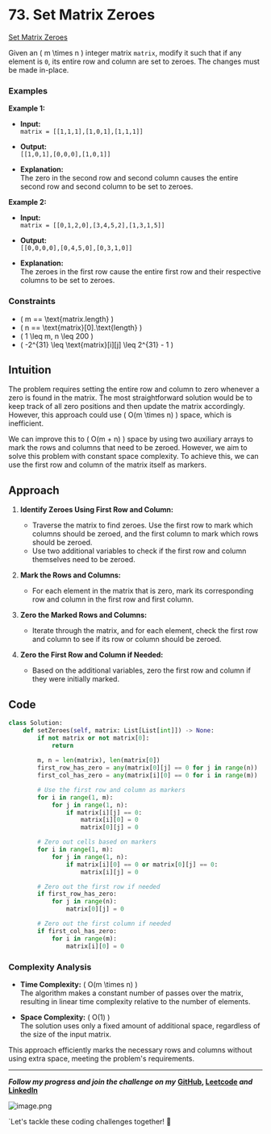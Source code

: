 # 73. Set Matrix Zeroes 
[Set Matrix Zeroes](https://leetcode.com/problems/set-matrix-zeroes/solutions/5527966/best-solution-challenge-day-1-revisewitharsh)

Given an \( m \times n \) integer matrix `matrix`, modify it such that if any element is `0`, its entire row and column are set to zeroes. The changes must be made in-place.

### Examples

**Example 1:**

- **Input:**  
  `matrix = [[1,1,1],[1,0,1],[1,1,1]]`
  
- **Output:**  
  `[[1,0,1],[0,0,0],[1,0,1]]`

- **Explanation:**  
  The zero in the second row and second column causes the entire second row and second column to be set to zeroes.

**Example 2:**

- **Input:**  
  `matrix = [[0,1,2,0],[3,4,5,2],[1,3,1,5]]`
  
- **Output:**  
  `[[0,0,0,0],[0,4,5,0],[0,3,1,0]]`

- **Explanation:**  
  The zeroes in the first row cause the entire first row and their respective columns to be set to zeroes.

### Constraints

- \( m == \text{matrix.length} \)
- \( n == \text{matrix}[0].\text{length} \)
- \( 1 \leq m, n \leq 200 \)
- \( -2^{31} \leq \text{matrix}[i][j] \leq 2^{31} - 1 \)

## Intuition

The problem requires setting the entire row and column to zero whenever a zero is found in the matrix. The most straightforward solution would be to keep track of all zero positions and then update the matrix accordingly. However, this approach could use \( O(m \times n) \) space, which is inefficient.

We can improve this to \( O(m + n) \) space by using two auxiliary arrays to mark the rows and columns that need to be zeroed. However, we aim to solve this problem with constant space complexity. To achieve this, we can use the first row and column of the matrix itself as markers.

## Approach

1. **Identify Zeroes Using First Row and Column:**
   - Traverse the matrix to find zeroes. Use the first row to mark which columns should be zeroed, and the first column to mark which rows should be zeroed.
   - Use two additional variables to check if the first row and column themselves need to be zeroed.

2. **Mark the Rows and Columns:**
   - For each element in the matrix that is zero, mark its corresponding row and column in the first row and first column.

3. **Zero the Marked Rows and Columns:**
   - Iterate through the matrix, and for each element, check the first row and column to see if its row or column should be zeroed.

4. **Zero the First Row and Column if Needed:**
   - Based on the additional variables, zero the first row and column if they were initially marked.

## Code

```python
class Solution:
    def setZeroes(self, matrix: List[List[int]]) -> None:
        if not matrix or not matrix[0]:
            return
        
        m, n = len(matrix), len(matrix[0])
        first_row_has_zero = any(matrix[0][j] == 0 for j in range(n))
        first_col_has_zero = any(matrix[i][0] == 0 for i in range(m))

        # Use the first row and column as markers
        for i in range(1, m):
            for j in range(1, n):
                if matrix[i][j] == 0:
                    matrix[i][0] = 0
                    matrix[0][j] = 0

        # Zero out cells based on markers
        for i in range(1, m):
            for j in range(1, n):
                if matrix[i][0] == 0 or matrix[0][j] == 0:
                    matrix[i][j] = 0

        # Zero out the first row if needed
        if first_row_has_zero:
            for j in range(n):
                matrix[0][j] = 0

        # Zero out the first column if needed
        if first_col_has_zero:
            for i in range(m):
                matrix[i][0] = 0
```

### Complexity Analysis

- **Time Complexity:** \( O(m \times n) \)  
  The algorithm makes a constant number of passes over the matrix, resulting in linear time complexity relative to the number of elements.

- **Space Complexity:** \( O(1) \)  
  The solution uses only a fixed amount of additional space, regardless of the size of the input matrix.

This approach efficiently marks the necessary rows and columns without using extra space, meeting the problem's requirements.

---

***Follow my progress and join the challenge on my*** **[GitHub](https://github.com/nandini-gangrade/DSA-Sheet), [Leetcode](https://leetcode.com/problems/set-matrix-zeroes/solutions/5527966/best-solution-challenge-day-1-revisewitharsh) *and* [LinkedIn](https://www.linkedin.com/feed/update/urn:li:activity:7221580562367414272/)** 

![image.png](https://assets.leetcode.com/users/images/dd42a649-e1d9-4b22-9eb8-add015c24468_1721761764.4795635.png)

`Let's tackle these coding challenges together! 🚀
